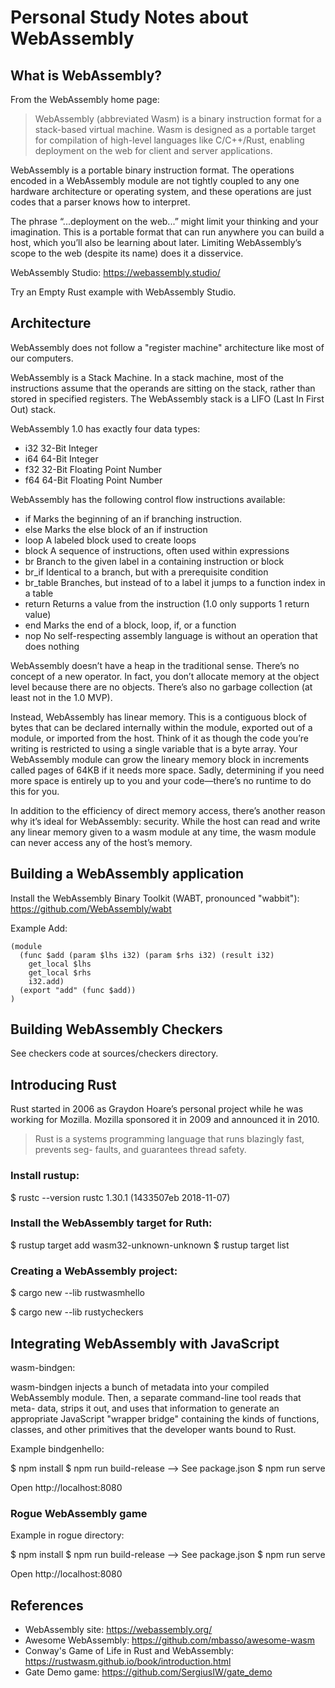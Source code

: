 # Personal Study Notes about WebAssembly

## What is WebAssembly?

From the WebAssembly home page:

> WebAssembly (abbreviated Wasm) is a binary instruction format for a stack-based virtual machine. Wasm is designed as a portable target for compilation of high-level languages like C/C++/Rust, enabling deployment on the web for client and server applications.

WebAssembly is a portable binary instruction format. The operations encoded in a WebAssembly
module are not tightly coupled to any one hardware architecture or operating
system, and these operations are just codes that a parser knows how to
interpret.

The phrase “...deployment on the web...” might limit your thinking and your
imagination. This is a portable format that can run anywhere you can build
a host, which you’ll also be learning about later. Limiting WebAssembly’s
scope to the web (despite its name) does it a disservice.

WebAssembly Studio: https://webassembly.studio/

Try an Empty Rust example with WebAssembly Studio.

## Architecture

WebAssembly does not follow a "register machine" architecture like most of our computers.

WebAssembly is a Stack Machine. In a stack machine, most of the instructions
assume that the operands are sitting on the stack, rather than stored in
specified registers. The WebAssembly stack is a LIFO (Last In First Out) stack.

WebAssembly 1.0 has exactly four data types:
- i32 32-Bit Integer
- i64 64-Bit Integer
- f32 32-Bit Floating Point Number
- f64 64-Bit Floating Point Number

WebAssembly has the following control flow instructions available:
- if Marks the beginning of an if branching instruction.
- else Marks the else block of an if instruction
- loop A labeled block used to create loops
- block A sequence of instructions, often used within expressions
- br Branch to the given label in a containing instruction or block
- br_if Identical to a branch, but with a prerequisite condition
- br_table Branches, but instead of to a label it jumps to a function index in a table
- return Returns a value from the instruction (1.0 only supports 1 return value)
- end Marks the end of a block, loop, if, or a function
- nop No self-respecting assembly language is without an operation that does nothing

WebAssembly doesn’t have a heap in the traditional sense. There’s no concept
of a new operator. In fact, you don’t allocate memory at the object level because
there are no objects. There’s also no garbage collection (at least not in the 1.0
MVP).

Instead, WebAssembly has linear memory. This is a contiguous block of bytes
that can be declared internally within the module, exported out of a module,
or imported from the host. Think of it as though the code you’re writing is
restricted to using a single variable that is a byte array. Your WebAssembly
module can grow the lineary memory block in increments called pages of
64KB if it needs more space. Sadly, determining if you need more space is
entirely up to you and your code—there’s no runtime to do this for you.

In addition to the efficiency of direct memory access, there’s another reason
why it’s ideal for WebAssembly: security. While the host can read and write
any linear memory given to a wasm module at any time, the wasm module
can never access any of the host’s memory.

## Building a WebAssembly application

Install the WebAssembly Binary Toolkit (WABT, pronounced "wabbit"): 
https://github.com/WebAssembly/wabt

Example Add:

```
(module
  (func $add (param $lhs i32) (param $rhs i32) (result i32)
    get_local $lhs
    get_local $rhs
    i32.add)
  (export "add" (func $add))
)
```

## Building WebAssembly Checkers

See checkers code at sources/checkers directory.

## Introducing Rust

Rust started in 2006 as Graydon Hoare’s personal project while he was
working for Mozilla. Mozilla sponsored it in 2009 and announced it in 2010.

> Rust is a systems programming language that runs blazingly fast, prevents seg-
faults, and guarantees thread safety.

### Install rustup:

$ rustc --version
rustc 1.30.1 (1433507eb 2018-11-07)

### Install the WebAssembly target for Ruth:

$ rustup target add wasm32-unknown-unknown
$ rustup target list

### Creating a WebAssembly project:

$ cargo new --lib rustwasmhello

$ cargo new --lib rustycheckers


## Integrating WebAssembly with JavaScript

wasm-bindgen:

wasm-bindgen injects a bunch of metadata into your compiled
WebAssembly module. Then, a separate command-line tool reads that meta-
data, strips it out, and uses that information to generate an appropriate
JavaScript "wrapper bridge" containing the kinds of functions, classes, and
other primitives that the developer wants bound to Rust.


Example bindgenhello:

$ npm install
$ npm run build-release --> See package.json
$ npm run serve

Open http://localhost:8080


### Rogue WebAssembly game

Example in rogue directory:

$ npm install
$ npm run build-release --> See package.json
$ npm run serve

Open http://localhost:8080




## References

- WebAssembly site: https://webassembly.org/
- Awesome WebAssembly: https://github.com/mbasso/awesome-wasm
- Conway's Game of Life in Rust and WebAssembly: https://rustwasm.github.io/book/introduction.html
- Gate Demo game: https://github.com/SergiusIW/gate_demo